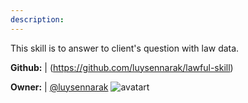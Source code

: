 ```yaml
---
description: 
---
```

This skill is to answer to client's question with law data.

**Github:** | (https://github.com/luysennarak/lawful-skill)

**Owner:** | [@luysennarak](https://github.com/luysennarak) ![avatart](https://avatars1.githubusercontent.com/u/25537951?v=4)

